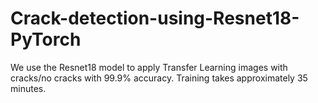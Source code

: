 # Crack-detection-using-Resnet18-PyTorch

We use the Resnet18 model to apply Transfer Learning images with cracks/no cracks with 99.9% accuracy.
Training takes approximately 35 minutes.
